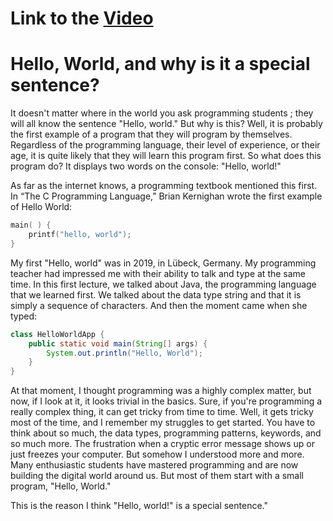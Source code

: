 # Link to the [Video](ard.de) 

# Hello, World, and why is it a special sentence?
It doesn't matter where in the world you ask programming students
; they will all know the sentence "Hello, world." But why is this?
Well, it is probably the first example of a program that they will
program by themselves. Regardless of the programming language,
their level of experience, or their age, it is quite likely that 
they will learn this program first. So what does this program do?
It displays two words on the console: "Hello, world!"

As far as the internet knows, a programming textbook mentioned 
this first. In “The C Programming Language,” Brian Kernighan 
wrote the first example of Hello World:
```c
main( ) {
    printf("hello, world");
}
```
My first "Hello, world" was in 2019, in Lübeck, Germany. My programming
teacher had impressed me with their ability to talk and type at 
the same time. In this first lecture, we talked about Java, the 
programming language that we learned first. We talked about the 
data type string and that it is simply a sequence of characters. 
And then the moment came when she typed:
```java
class HelloWorldApp {
    public static void main(String[] args) {
        System.out.println("Hello, World");
    }
}
```
At that moment, I thought programming was a highly complex matter,
but now, if I look at it, it looks trivial in the basics. Sure, if
you're programming a really complex thing, it can get tricky from
time to time. Well, it gets tricky most of the time, and I remember
my struggles to get started. You have to think about so much, the
data types, programming patterns, keywords, and so much more. 
The frustration when a cryptic error message shows up or just 
freezes your computer. But somehow I understood more and more. 
Many enthusiastic students have mastered programming and are now 
building the digital world around us.
But most of them start with a small program, "Hello, World." 

This is the reason I think "Hello, world!" is a special sentence."
